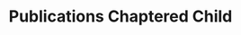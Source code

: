 ---
lang: en-US
title: Publications Chaptered Child
description:
pageHeader: true
layout: DoiPublicationsChapteredChild
---